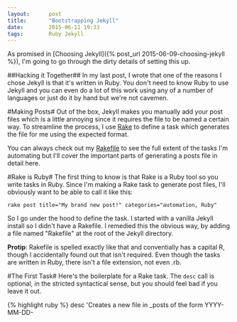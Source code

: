 ```yaml
---
layout:      post
title:       "Bootstrapping Jekyll"
date:        2015-06-11 19:33
tags:        Ruby Jekyll
---
```

As promised in [Choosing Jekyll]({% post_url 2015-06-09-choosing-jekyll %}), I'm going to go through the dirty details of setting this up.

##Hacking it Together##
In my last post, I wrote that one of the reasons I chose Jekyll is that it's written in Ruby. You don't need to know Ruby to use Jekyll and you can even do a lot of this work using any of a number of languages or just do it by hand but we're not cavemen.

#Making Posts#
Out of the box, Jekyll makes you manually add your post files which is a little annoying since it requires the file to be named a certain way. To streamline the process, I use [Rake](https://github.com/ruby/rake) to define a task which generates the file for me using the expected format.

You can always check out my [Rakefile](https://github.com/jrconner384/jrconner384.github.io/blob/master/Rakefile) to see the full extent of the tasks I'm automating but I'll cover the important parts of generating a posts file in detail here.

#Rake is Ruby#
The first thing to know is that Rake is a Ruby tool so you write tasks in Ruby. Since I'm making a Rake task to generate post files, I'll obviously want to be able to call it like this:

`rake post title="My brand new post!" categories="automation, Ruby"`

So I go under the hood to define the task. I started with a vanilla Jekyll install so I didn't have a Rakefile. I remedied this the obvious way, by adding a file named "Rakefile" at the root of the Jekyll directory.

__Protip__: Rakefile is spelled exactly like that and conventially has a capital R, though I accidentally found out that isn't required. Even though the tasks are written in Ruby, there isn't a file extension, not even .rb.

#The First Task#
Here's the boilerplate for a Rake task. The `desc` call is optional, in the stricted syntactical sense, but you should feel bad if you leave it out.

{% highlight ruby %}
desc 'Creates a new file in _posts of the form YYYY-MM-DD-<title>.md'
task :post do
  # ...do stuff like build up your file name, perform validations, etc.
end
{% endhighlight %}

At this stage, you can do a couple of things from the CLI with this task. If you open a terminal, navigate to the root of your blog, and write `rake -T`, it'll print a nice list of the tasks in your Rakefile using the `desc` test to define the _what_ of the thing.

`rake post   # Creates a new file in _posts of the form YYYY-MM-DD-<title>.md`

You can even call `rake post` at the CLI and it won't blow up. That at least proves that the Rake program recognized `post` as a task it can perform. So now that I've got something Rake knows about, I have to actually make it do something.

#Validating#
So I can't create a file without a filename and it's not the sort of thing I wanted to let the program choose for me. To keep the interface moving smoothly, I added a validation which guarantees that the task was fed a title for the post. It's easy to do in one line:

{% highlight ruby %}
abort 'Please provide a title for the new post.' unless ENV['title']
{% endhighlight %}

This confirms that the title environment variable is defined like so: `rake post title="Validations are Useful!"`.

#Naming the File#
So, to strike a balance between customizability and ease-of-use, I made the task choose the rest of the file name. To get the datestamp for the front of the file, I used the excellent `strftime` function to format the date the way Jekyll expects.

{% highlight ruby %}
date = DateTime.now.strftime '%Y-%m-%d'
{% endhighlight %}

Next, create a slug out of the post's title so the filename plays nicely with more filesystems and so we don't have to worry about escaping characters in the URL. Basically, downcase it all for readability, replace spaces with hyphens, and remove non-word characters.

{% highlight ruby %}
slug = ENV['title'].downcase.strip.gsub(' ', '-').gsub(/[^w-]/, '')
{% endhighlight %}

Finally, Voltron it together into the full filename. Notice that the task automatically gives the file the .md extension since that's what I write these posts in. I could easily change the task to let me define a different extension if I wanted but, I don't want that functionality for now.

{% highlight ruby %}
filename = File.join "./_posts/#{date}-#{slug}.md"
{% endhighlight %}

#More Validations?#
Yes, it's true. I'd prefer to do all of the validations up front but I needed to get through that section above to determine the file name. The syntax for this validation closely follows the first one.

{% highlight ruby %}
abort 'Please choose a unique filename.' if File.exist? filename
{% endhighlight %}

A more robust variation on this would prompt the user to enter a different name, confirm overwriting the post with that name, or cancel and do something else. That's why developers exist, though, and I'll improve this code down the line somewhere.

#So...Where's My File?#
The last step here is to actually create the file. This is yet another really simple thing to do.

{% highlight ruby %}
File.write filename, post_front_matter
{% endhighlight %}

Remember that `filename` was defined above, so the only thing left is `post_front_matter`.

#Set Us Up The Defaults#
The very last thing I had my task do is spit out some YAML front-matter. Front-matter is a topic all its own, so I'll just cover what front-matter I want my task to generate.

Except for `layout`, I used guard clauses to add a line if the appropriate variable was added. That way, if I decide to not add a description, there won't be a junk line in the block (i.e. `description: ""`).

{% highlight ruby %}
def post_front_matter
  fm =      "---\n"
  fm.concat "layout:      post\n"
  fm.concat "title:       \"#{ENV['title']}\"\n" if ENV['title']
  fm.concat "date:        \"#{DateTime.now.strftime '%Y-%m-%d %H:%M'}\"\n"
  fm.concat "description: \"#{ENV['description']}\"\n" if ENV['description']
  fm.concat "categories:  \"#{ENV['categories']}\"\n" if ENV['categories']
  fm.concat "---\n"
end
{% endhighlight %}

#Putting It All Together#
Here it is all in one place. This may be more verbose than it needs to be, in the strictest sense, but that just means I have an opportunity to out-clever myself.

{% highlight ruby %}
desc 'Creates a new file in _posts of the form YYYY-MM-DD-<title>.md'
task :post do
  abort 'Please provide a title for the new post.' unless ENV['title']

  date = DateTime.now.strftime '%Y-%m-%d'
  slug = ENV['title'].downcase.strip.gsub(' ', '-').gsub(/[^\w-]/, '')
  filename = File.join "./_posts/#{date}-#{slug}.md"

  abort 'Please choose a unique filename.' if File.exist? filename

  File.write filename, post_front_matter
end

def post_front_matter
  fm =      "---\n"
  fm.concat "layout:      post\n"
  fm.concat "title:       \"#{ENV['title']}\"\n" if ENV['title']
  fm.concat "date:        \"#{DateTime.now.strftime '%Y-%m-%d %H:%M'}\"\n"
  fm.concat "description: \"#{ENV['description']}\"\n" if ENV['description']
  fm.concat "categories:  \"#{ENV['categories']}\"\n" if ENV['categories']
  fm.concat "---\n"
end
{% endhighlight %}

